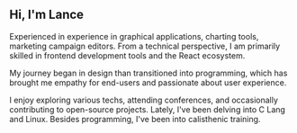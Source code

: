 ---
---

## Hi, I'm Lance

Experienced in experience in graphical applications, charting tools, marketing campaign  editors. From a technical perspective, I am primarily skilled in frontend development tools and the React ecosystem.

My journey began in design than transitioned into programming, which has brought me empathy for end-users and passionate about user experience.

I enjoy exploring various techs, attending conferences, and occasionally contributing to open-source projects. Lately, I've been delving into C Lang and Linux. Besides programming, I've been into calisthenic training.
